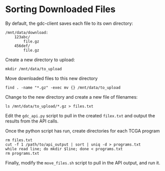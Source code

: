 # Sorting Downloaded Files

By default, the gdc-client saves each file to its own directory:

```
/mnt/data/download:
    123abc/
        file.gz
    456def/
        file.gz
```

Create a new directory to upload:

`mkdir /mnt/data/to_upload`

Move downloaded files to this new directory

`find . -name "*.gz" -exec mv {} /mnt/data/to_upload`

 Change to the new directory and create a new file of filenames:

 `ls /mnt/data/to_upload/*.gz > files.txt`

 Edit the `gdc_api.py` script to pull in the created `filex.txt` and output the results from the API calls.

 Once the python script has run, create directories for each TCGA program

```
rm files.txt
cut -f 1 /path/to/api_output | sort | uniq -d > programs.txt
while read line; do mkdir $line; done < programs.txt
rm programs.txt
```

Finally, modify the `move_files.sh` script to pull in the API output, and run it.
